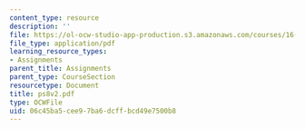 ```yaml
---
content_type: resource
description: ''
file: https://ol-ocw-studio-app-production.s3.amazonaws.com/courses/16-120-compressible-flow-spring-2003/06c45ba5cee97ba6dcffbcd49e7500b8_ps8v2.pdf
file_type: application/pdf
learning_resource_types:
- Assignments
parent_title: Assignments
parent_type: CourseSection
resourcetype: Document
title: ps8v2.pdf
type: OCWFile
uid: 06c45ba5-cee9-7ba6-dcff-bcd49e7500b8
---
```

